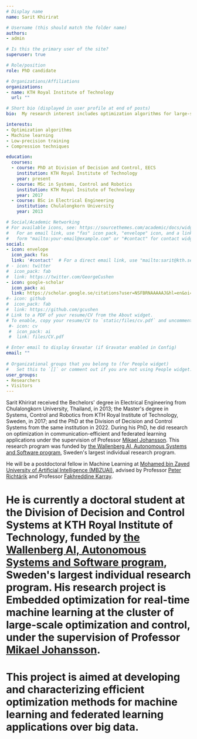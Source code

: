 ```yaml
---
# Display name
name: Sarit Khirirat

# Username (this should match the folder name)
authors:
- admin

# Is this the primary user of the site?
superuser: true

# Role/position
role: PhD candidate 

# Organizations/Affiliations
organizations:
- name: KTH Royal Institute of Technology
  url: ""

# Short bio (displayed in user profile at end of posts)
bio:  My research interest includes optimization algorithms for large-scale machine learning applications. 

interests:
- Optimization algorithms
- Machine learning 
- Low-precision training 
- Compression techniques

education:
  courses:
  - course: PhD at Division of Decision and Control, EECS
    institution: KTH Royal Institute of Technology
    year: present
  - course: MSc in Systems, Control and Robotics
    institution: KTH Royal Insitute of Technology
    year: 2017
  - course: BSc in Electrical Engineering
    institution: Chulalongkorn University
    year: 2013

# Social/Academic Networking
# For available icons, see: https://sourcethemes.com/academic/docs/widgets/#icons
#   For an email link, use "fas" icon pack, "envelope" icon, and a link in the
#   form "mailto:your-email@example.com" or "#contact" for contact widget.
social:
- icon: envelope
  icon_pack: fas
  link: '#contact'  # For a direct email link, use "mailto:sarit@kth.se".
# - icon: twitter
#  icon_pack: fab
#  link: https://twitter.com/GeorgeCushen
- icon: google-scholar
  icon_pack: ai
  link: https://scholar.google.se/citations?user=NSFBRNAAAAAJ&hl=en&oi=ao
#- icon: github
#  icon_pack: fab
#  link: https://github.com/gcushen
# Link to a PDF of your resume/CV from the About widget.
# To enable, copy your resume/CV to `static/files/cv.pdf` and uncomment the lines below.  
 #- icon: cv
 #  icon_pack: ai
 #  link: files/CV.pdf

# Enter email to display Gravatar (if Gravatar enabled in Config)
email: ""
  
# Organizational groups that you belong to (for People widget)
#   Set this to `[]` or comment out if you are not using People widget.  
user_groups:
- Researchers
- Visitors
---
```


Sarit Khirirat received the Bechelors' degree in Electrical Engineering from Chulalongkorn University, Thailand, in 2013; the Master's degree in Systems, Control and Robotics from KTH Royal Institute of Technology, Sweden, in 2017; and the PhD at the Division of Decision and Control Systems from the same institution in 2022. During his PhD, he did research on optimization in communication-efficient and federated learning applications under the supervision of Professor [Mikael Johansson](https://people.kth.se/~mikaelj/). This research program was funded by [the Wallenberg AI, Autonomous Systems and Software program](https://wasp-sweden.org/), Sweden's largest individual research program.

He will be a postdoctoral fellow in Machine Learning at [Mohamed bin Zayed University of Artificial Intelligence (MBZUAI)](https://mbzuai.ac.ae/), advised by Professor [Peter Richtárik](https://richtarik.org/) and Professor [Fakhreddine Karray](https://uwaterloo.ca/scholar/karray). 



# He is currently a doctoral student at the Division of Decision and Control Systems at KTH Royal Institute of Technology, funded by [the Wallenberg AI, Autonomous Systems and Software program](https://wasp-sweden.org/), Sweden's largest individual research program. His research project is Embedded optimization for real-time machine learning at the cluster of large-scale optimization and control, under the supervision of Professor [Mikael Johansson](https://people.kth.se/~mikaelj/).
# This project is aimed at developing and characterizing efficient optimization methods for machine learning and federated learning applications over big data. 
